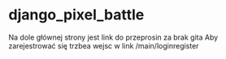 # django_pixel_battle

Na dole głównej strony jest link do przeprosin za brak gita
Aby zarejestrować się trzbea wejsc w link /main/loginregister
